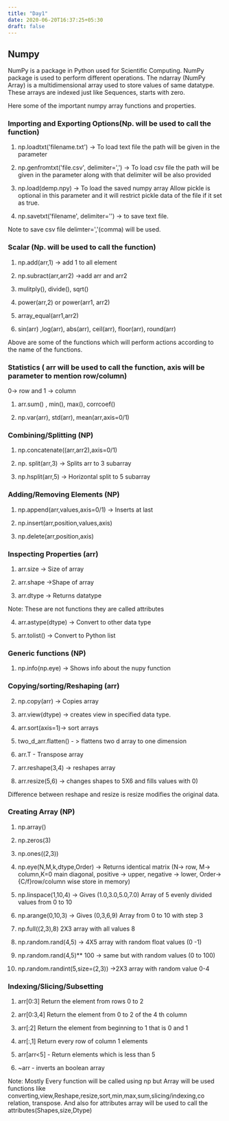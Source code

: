 ```yaml
---
title: "Day1"
date: 2020-06-20T16:37:25+05:30
draft: false
---
```


## Numpy

NumPy is a package in Python used for Scientific Computing. NumPy package is used to perform different operations. The ndarray (NumPy Array) is a multidimensional array used to store values of same datatype. These arrays are indexed just like Sequences, starts with zero.

Here some of the important numpy array functions and properties.

### Importing and Exporting Options(Np. will be used to call the function)

1. np.loadtxt('filename.txt') -> To load text file the path will be given in the parameter

2. np.genfromtxt('file.csv', delimiter=',') -> To load csv file the path will be given in the parameter along with that delimiter will be also provided

3. np.load(demp.npy) -> To load the saved numpy array
Allow pickle is optional in this parameter and it will restrict pickle data of the file if it set as true.

4. np.savetxt('filename', delimiter='') -> to save text file.

Note to save csv file delimter=','(comma) will be used.

### Scalar (Np. will be used to call the function)

1. np.add(arr,1) -> add 1 to all element

2. np.subract(arr,arr2) ->add arr and arr2

3. mulitply(), divide(), sqrt()

4. power(arr,2) or power(arr1, arr2)

5. array_equal(arr1,arr2)

6. sin(arr) ,log(arr), abs(arr), ceil(arr), floor(arr), round(arr)

Above are some of the functions which will perform actions according to the name of the functions.

### Statistics ( arr will be used to call the function, axis will be parameter to mention row/column)
0-> row and 1 -> column

1. arr.sum() , min(), max(), corrcoef()

2. np.var(arr), std(arr), mean(arr,axis=0/1)

### Combining/Splitting (NP)

1. np.concatenate((arr,arr2),axis=0/1)

2. np. split(arr,3) -> Splits arr to 3 subarray

3. np.hsplit(arr,5) -> Horizontal split to 5 subarray

### Adding/Removing Elements (NP)

1. np.append(arr,values,axis=0/1) -> Inserts at last

2. np.insert(arr,position,values,axis)

3. np.delete(arr,position,axis)

### Inspecting Properties (arr)

1. arr.size -> Size of array

2. arr.shape ->Shape of array

3. arr.dtype -> Returns datatype

Note: These are not functions they are called attributes

4. arr.astype(dtype) -> Convert to other data type

6. arr.tolist() -> Convert to Python list

### Generic functions (NP)

1. np.info(np.eye) -> Shows info about the nupy function

### Copying/sorting/Reshaping (arr)

2. np.copy(arr) -> Copies array

3. arr.view(dtype) -> creates view in specified data type.

4. arr.sort(axis=1)-> sort arrays

5. two_d_arr.flatten() - > flattens two d array to one dimension

6. arr.T - Transpose array

7. arr.reshape(3,4) -> reshapes array

8. arr.resize(5,6) -> changes shapes to 5X6 and fills values with 0)

Difference between reshape and resize is resize modifies the original data.

### Creating Array (NP)

1. np.array()

2. np.zeros(3)

3. np.ones((2,3))

4. np.eye(N,M,k,dtype,Order) -> Returns identical matrix (N-> row, M-> column,K=0 main diagonal, positive -> upper, negative -> lower, Order->{C/f}row/column wise store in memory)

5. np.linspace(1,10,4) -> Gives (1.0,3.0,5.0,7.0) Array of 5 evenly divided values from 0 to 10

6. np.arange(0,10,3) -> Gives (0,3,6,9) Array from 0 to 10 with step 3

7. np.full((2,3),8) 2X3 array with all values 8

8. np.random.rand(4,5) -> 4X5 array with random float values (0 -1)

9. np.random.rand(4,5)** 100  -> same but with random values (0 to 100)

10. np.random.randint(5,size=(2,3)) ->2X3 array with random value 0-4

### Indexing/Slicing/Subsetting

1. arr[0:3] Return the element from rows 0 to 2

2. arr[0:3,4] Return the element from 0 to 2 of the 4 th column

3. arr[:2] Return the element from beginning to 1 that is 0 and 1

4. arr[:,1] Return every row of column 1 elements

5. arr[arr<5] - Return elements which is less than 5

6. ~arr - inverts an boolean array


Note:
Mostly Every function will be called using np but Array will be used functions like converting,view,Reshape,resize,sort,min,max,sum,slicing/indexing,co relation, transpose. And also for attributes array will be used to call the attributes(Shapes,size,Dtype)
